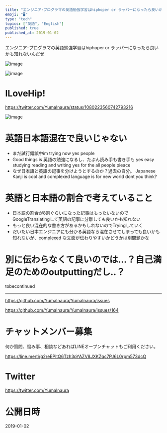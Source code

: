 ```yaml
---
title: "エンジニア･プログラマの英語勉強学習はhiphoper or ラッパーになったら良いかも知れないんだぜ"
emoji: "🖥"
type: "tech"
topics: ["英語", "English"]
published: true
published_at: 2019-01-02
---
```


エンジニア･プログラマの英語勉強学習はhiphoper or ラッパーになったら良いかも知れないんだぜ

![image](https://user-images.githubusercontent.com/13635059/50578349-65503680-0e7c-11e9-86c5-643ed957f424.png)

![image](https://user-images.githubusercontent.com/13635059/50578357-726d2580-0e7c-11e9-8ab9-7ff9eb775b8c.png)

# ILoveHip!

https://twitter.com/YumaInaura/status/1080223560742793216

![image](https://user-images.githubusercontent.com/13635059/50578323-ee1aa280-0e7b-11e9-9087-3f16ed16a129.png)

# 英語日本語混在で良いじゃない

- まだ試行錯誤中im trying now yes people
- Good things is 英語の勉強になるし、たぶん読み手も書き手も yes easy studying reading and writing yes for the all people pieace
- なぜ日本語と英語の記事を分けようとするのか？過去の自分。 Japanese Kanji is cool and complexed language is for new world dont you think?

# 英語と日本語の割合で考えていること

- 日本語の割合が8割ぐらいになった記事はもったいないのでGoogleTranslatingして英語の記事に分離しても良いかも知れない
- もっと良い混在的な書き方があるかもしれないのでTryingしていく
- だいたい日本エンジニアにも分かる英語なら混在させてしまっても良いかも知れないが、complexed な文面が伝わりやすいかどうかは別問題かな

# 別に伝わらなくて良いのでは…？自己満足のためのoutputtingだし‥？

tobecontinued


---

https://github.com/YumaInaura/YumaInaura/issues

https://github.com/YumaInaura/YumaInaura/issues/164








<!-- Update From Qiita API -->

# チャットメンバー募集


何か質問、悩み事、相談などあればLINEオープンチャットもご利用ください。

https://line.me/ti/g2/eEPltQ6Tzh3pYAZV8JXKZqc7PJ6L0rpm573dcQ





# Twitter


https://twitter.com/YumaInaura


<!-- Update From Qiita API -->



# 公開日時

2019-01-02
